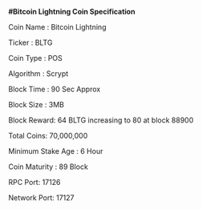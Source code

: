 <b>#Bitcoin Lightning Coin Specification</b>

Coin Name : Bitcoin Lightning

Ticker : BLTG

Coin Type : POS 

Algorithm : Scrypt

Block Time : 90 Sec Approx

Block Size : 3MB 

Block Reward: 64 BLTG increasing to 80 at block 88900
 
Total Coins: 70,000,000

Minimum Stake Age : 6 Hour

Coin Maturity : 89 Block

RPC Port: 17126

Network Port: 17127
